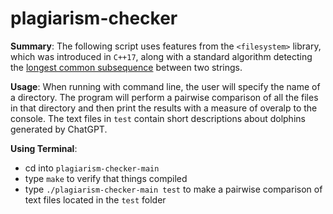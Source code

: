 # plagiarism-checker

**Summary**: The following script uses features from the `<filesystem>` library, which was introduced in `C++17`, along with a standard algorithm detecting the [longest common subsequence](https://en.wikipedia.org/wiki/Longest_common_subsequence) between two strings. 

**Usage**: When running with command line, the user will specify the name of a directory. The program will perform a pairwise comparison of all the files in that directory and then print the results with a measure of overalp to the console. The text files in `test` contain short descriptions about dolphins generated by ChatGPT. 

**Using Terminal**:
- cd into `plagiarism-checker-main`
- type `make` to verify that things compiled
- type `./plagiarism-checker-main test` to make a pairwise comparison of text files located in the `test` folder
